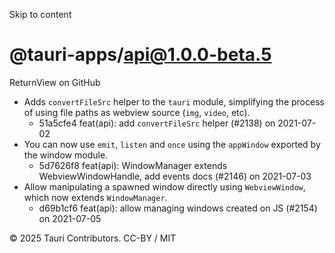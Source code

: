 Skip to content
# @tauri-apps/api@1.0.0-beta.5
ReturnView on GitHub
  * Adds `convertFileSrc` helper to the `tauri` module, simplifying the process of using file paths as webview source (`img`, `video`, etc). 
    * 51a5cfe4 feat(api): add `convertFileSrc` helper (#2138) on 2021-07-02
  * You can now use `emit`, `listen` and `once` using the `appWindow` exported by the window module. 
    * 5d7626f8 feat(api): WindowManager extends WebviewWindowHandle, add events docs (#2146) on 2021-07-03
  * Allow manipulating a spawned window directly using `WebviewWindow`, which now extends `WindowManager`. 
    * d69b1cf6 feat(api): allow managing windows created on JS (#2154) on 2021-07-05


© 2025 Tauri Contributors. CC-BY / MIT
